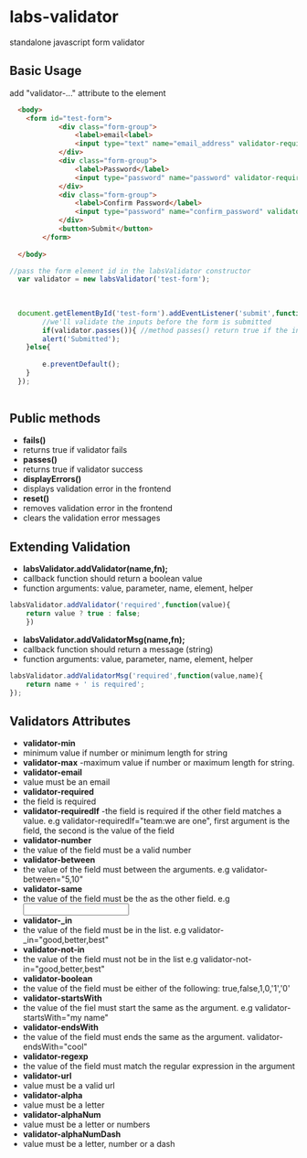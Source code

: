 # labs-validator
standalone javascript form validator

Basic Usage
----------
add "validator-..." attribute to the element

```html
  <body>
    <form id="test-form">
			<div class="form-group">
				<label>email<label>
				<input type="text" name="email_address" validator-required validator-email>
			</div>
			<div class="form-group">
				<label>Password</label>
				<input type="password" name="password" validator-required>
			</div>
			<div class="form-group">
				<label>Confirm Password</label>
				<input type="password" name="confirm_password" validator-required validator-same="password">
			</div>
			<button>Submit</button>
		</form> 
  
  </body>

```

```javascript
//pass the form element id in the labsValidator constructor
  var validator = new labsValidator('test-form');
  
  
  
  document.getElementById('test-form').addEventListener('submit',function(e){
        //we'll validate the inputs before the form is submitted
        if(validator.passes()){ //method passes() return true if the inputs are valid
		alert('Submitted');
	}else{
		
		e.preventDefault();
	}
  });
  
```

Public methods
----------

 - **fails()**
  - returns true if validator fails
 - **passes()**
  - returns true if validator success
 - **displayErrors()**
  - displays validation error in the frontend
 - **reset()**
  - removes validation error in the frontend
  - clears the validation error messages


Extending Validation
------------
 - **labsValidator.addValidator(name,fn);**
  - callback function should return a boolean value
  - function arguments: value, parameter, name, element, helper
```javascript  
labsValidator.addValidator('required',function(value){
  	return value ? true : false;
	})
```
 - **labsValidator.addValidatorMsg(name,fn);**
  - callback function should return a message (string)
  - function arguments: value, parameter, name, element, helper
```javascript
labsValidator.addValidatorMsg('required',function(value,name){
	return name + ' is required';  
});
```

Validators Attributes
-----------
 - **validator-min**
  - minimum value if number or minimum  length for string  
 - **validator-max**
  -maximum value if number or maximum length for string. 
 - **validator-email**
  - value must be an email
 - **validator-required**
  - the field is required
 - **validator-requiredIf**
  -the field is required if the other field matches a value. e.g validator-requiredIf="team:we are one", first argument is the field, the second is the value of the field
 - **validator-number**
  - the value of the field must be a valid number
 - **validator-between**
  - the value of the field must between the arguments. e.g validator-between="5,10"
 - **validator-same**
  - the value of the field must be the as the other field. e.g <input type="password" name="confirm_password" validator-same="password">
 - **validator-_in**
  - the value of the field must be in the list. e.g validator-_in="good,better,best"
 - **validator-not-in**
  - the value of the field must not be in the list e.g validator-not-in="good,better,best"
 - **validator-boolean**
  - the value of the field must be either of the following: true,false,1,0,'1','0'
 - **validator-startsWith**
  - the value of the fiel must start the same as the argument. e.g validator-startsWith="my name"
 - **validator-endsWith**
  - the value of the field must ends the same as the argument. validator-endsWith="cool"
 - **validator-regexp**
  - the value of the field must match the regular expression in the argument
 - **validator-url**
  - value must be a valid url 
 - **validator-alpha**
  - value must be a letter 
 - **validator-alphaNum**
  - value must be a letter or numbers 
 - **validator-alphaNumDash**
  - value must be a letter, number or a dash 
 

